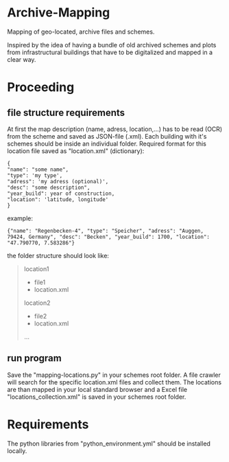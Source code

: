# Archive-Mapping
Mapping of geo-located,  archive files and schemes.

Inspired by the idea of having a bundle of old archived schemes and plots from infrastructural buildings that have to be digitalized and mapped in a clear way.

# Proceeding
## file structure requirements
At first the map description (name, adress, location,...) has to be read (OCR) from the scheme and saved as JSON-file (.xml). Each building with it's schemes should be  inside an individual folder. Required format for this location file saved as "location.xml" (dictionary):


    {
    "name": "some name",
    "type": 'my type',
    "adress": 'my adress (optional)',
    "desc": "some description",
    "year_build": year of construction,
    "location": 'latitude, longitude'
    }

example:

`{"name": "Regenbecken-4",
"type": "Speicher",
"adress": "Auggen, 79424, Germany",
"desc": "Becken",
"year_build": 1700,
"location": "47.790770, 7.583286"}`

the folder structure should look like:
>
>location1
>* file1
>* location.xml
>
>location2
>* file2
>* location.xml
>
> ...

## run program
Save the "mapping-locations.py" in your schemes root folder. A file crawler will search for the specific location.xml files and collect them. The locations are than mapped in your local standard browser and a Excel file "locations_collection.xml" is saved in your schemes root folder.

# Requirements
The python libraries from "python_environment.yml" should be installed locally.